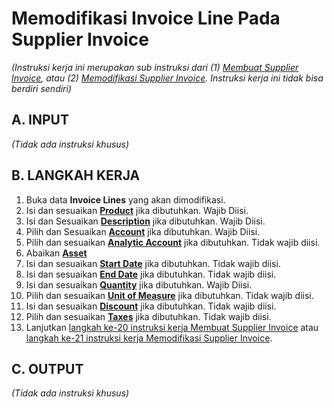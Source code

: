 # Memodifikasi Invoice Line Pada Supplier Invoice

*(Instruksi kerja ini merupakan sub instruksi dari (1) [Membuat Supplier Invoice](./membuat-manual.md), atau (2) [Memodifikasi Supplier Invoice](./modifikasi.md). Instruksi kerja ini tidak bisa berdiri sendiri)*

## A. INPUT

*(Tidak ada instruksi khusus)*

## B. LANGKAH KERJA

1. Buka data **Invoice Lines** yang akan dimodifikasi.
2. Isi dan sesuaikan **[Product](./penjelasan.md#field-product)** jika dibutuhkan. Wajib Diisi.
3. Isi dan Sesuaikan **[Description](./penjelasan.md#field-description)** jika dibutuhkan. Wajib Diisi.
4. Pilih dan Sesuaikan **[Account](./penjelasan.md#field-account-line)** jika dibutuhkan. Wajib Diisi.
5. Pilih dan sesuaikan **[Analytic Account](./penjelasan.md#field-aa)** jika dibutuhkan. Tidak wajib diisi.
6. Abaikan **[Asset](./penjelasan.md#field-asset)**
7. Isi dan sesuaikan **[Start Date](./penjelasan.md#field-start-date)** jika dibutuhkan. Tidak wajib diisi.
8. Isi dan sesuaikan **[End Date](./penjelasan.md#field-end-date)** jika dibutuhkan. Tidak wajib diisi.
9. Isi dan sesuaikan **[Quantity](./penjelasan.md#field-qty)** jika dibutuhkan. Wajib Diisi.
10. Pilih dan sesuaikan **[Unit of Measure](./penjelasan.md#field-uom)** jika dibutuhkan. Tidak wajib diisi.
11. Isi dan sesuaikan **[Discount](./penjelasan.md#field-discount)** jika dibutuhkan. Tidak wajib diisi.
12. Pilih dan sesuaikan **[Taxes](./penjelasan.md#field-taxes)** jika dibutuhkan. Tidak wajib diisi.
13. Lanjutkan [langkah ke-20 instruksi kerja Membuat Supplier Invoice](./membuat-manual.md#l20) atau [langkah ke-21 instruksi kerja Memodifikasi Supplier Invoice](./modifikasi.md#l21).

## C. OUTPUT

*(Tidak ada instruksi khusus)*
